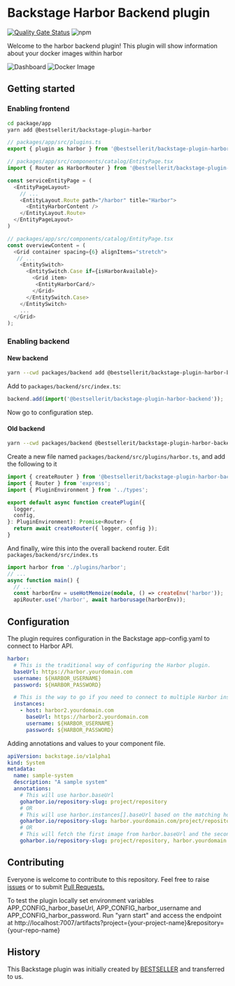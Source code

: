 # Backstage Harbor Backend plugin

[![Quality Gate Status](https://sonarcloud.io/api/project_badges/measure?project=container-registry_backstage-plugin-harbor-backend&metric=alert_status)](https://sonarcloud.io/dashboard?id=container-registry_backstage-plugin-harbor-backend)
![npm](https://img.shields.io/npm/dt/@bestsellerit/backstage-plugin-harbor-backend)

Welcome to the harbor backend plugin!
This plugin will show information about your docker images within harbor

![Dashboard](docs/img/dashboard.png)
![Docker Image](docs/img/widget.png)

## Getting started

### Enabling frontend

```bash
cd package/app
yarn add @bestsellerit/backstage-plugin-harbor
```

```ts
// packages/app/src/plugins.ts
export { plugin as harbor } from '@bestsellerit/backstage-plugin-harbor';
```

```ts
// packages/app/src/components/catalog/EntityPage.tsx
import { Router as HarborRouter } from '@bestsellerit/backstage-plugin-harbor';

const serviceEntityPage = (
  <EntityPageLayout>
    // ...
    <EntityLayout.Route path="/harbor" title="Harbor">
      <EntityHarborContent />
    </EntityLayout.Route>
  </EntityPageLayout>
)
```

```ts
// packages/app/src/components/catalog/EntityPage.tsx
const overviewContent = (
  <Grid container spacing={6} alignItems="stretch">
   // ...
    <EntitySwitch>
      <EntitySwitch.Case if={isHarborAvailable}>
        <Grid item>
         <EntityHarborCard/>
        </Grid>
      </EntitySwitch.Case>
    </EntitySwitch>
    ...
  </Grid>
);
```

### Enabling backend

#### New backend

```sh
yarn --cwd packages/backend add @bestsellerit/backstage-plugin-harbor-backend
```

Add to `packages/backend/src/index.ts`:

```ts
backend.add(import('@bestsellerit/backstage-plugin-harbor-backend'));
```

Now go to configuration step.

#### Old backend

```bash
yarn --cwd packages/backend @bestsellerit/backstage-plugin-harbor-backend
```

Create a new file named `packages/backend/src/plugins/harbor.ts`, and add the following to it

```ts
import { createRouter } from '@bestsellerit/backstage-plugin-harbor-backend';
import { Router } from 'express';
import { PluginEnvironment } from '../types';

export default async function createPlugin({
  logger,
  config,
}: PluginEnvironment): Promise<Router> {
  return await createRouter({ logger, config });
}
```

And finally, wire this into the overall backend router. Edit `packages/backend/src/index.ts`

```ts
import harbor from './plugins/harbor';
// ...
async function main() {
  // ...
  const harborEnv = useHotMemoize(module, () => createEnv('harbor'));
  apiRouter.use('/harbor', await harborusage(harborEnv));

```

## Configuration

The plugin requires configuration in the Backstage app-config.yaml to connect to Harbor API.

```yaml
harbor:
  # This is the traditional way of configuring the Harbor plugin.
  baseUrl: https://harbor.yourdomain.com
  username: ${HARBOR_USERNAME}
  password: ${HARBOR_PASSWORD}

  # This is the way to go if you need to connect to multiple Harbor instances. You can also combine those approaches.
  instances:
    - host: harbor2.yourdomain.com
      baseUrl: https://harbor2.yourdomain.com
      username: ${HARBOR_USERNAME}
      password: ${HARBOR_PASSWORD}
```

Adding annotations and values to your component file.

```yaml
apiVersion: backstage.io/v1alpha1
kind: System
metadata:
  name: sample-system
  description: "A sample system"
  annotations:
    # This will use harbor.baseUrl
    goharbor.io/repository-slug: project/repository
    # OR
    # This will use harbor.instances[].baseUrl based on the matching host
    goharbor.io/repository-slug: harbor.yourdomain.com/project/repository
    # OR
    # This will fetch the first image from harbor.baseUrl and the second image from harbor.instances[].baseUrl
    goharbor.io/repository-slug: project/repository, harbor.yourdomain.com/project/repository
```

## Contributing

Everyone is welcome to contribute to this repository. Feel free to raise [issues](https://github.com/container-registry/backstage-plugin-harbor-backend/issues) or to submit [Pull Requests.](https://github.com/container-registry/backstage-plugin-harbor-backend/pulls)

To test the plugin locally set environment variables APP_CONFIG_harbor_baseUrl, APP_CONFIG_harbor_username and APP_CONFIG_harbor_password. Run "yarn start" and access the endpoint at http://localhost:7007/artifacts?project={your-project-name}&repository={your-repo-name}


## History

This Backstage plugin was initially created by [BESTSELLER](https://github.com/BESTSELLER) and transferred to us.
